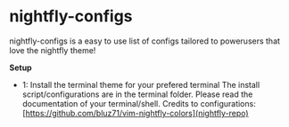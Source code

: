 # nightfly-configs

nightfly-configs is a easy to use list of configs tailored to powerusers that love the nightfly theme!

**Setup**
+ 1: Install the terminal theme for your prefered terminal
The install script/configurations are in the terminal folder.
Please read the documentation of your terminal/shell.
Credits to configurations: [https://github.com/bluz71/vim-nightfly-colors](nightfly-repo)

